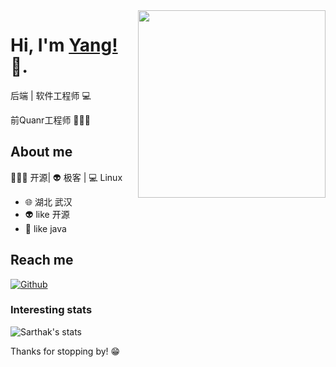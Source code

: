 <img align="right" width="300" height="300" src="https://yangyang666.oss-cn-chengdu.aliyuncs.com/photos/1f06357ba7ccbbb59cf04bc831a651b7.png">


# Hi, I'm [Yang!](https://soulnull.com/) 👋.

后端 | 软件工程师 💻

前Quanr工程师 🧑🏻‍💻

## About me 

🧑🏻‍💻 开源| 👽 极客 | 💻 Linux

- 🌐  湖北 武汉
- 👽  like 开源
- 🍓  like java


## Reach me 
[![Github](https://img.shields.io/github/followers/ABF7470?label=Github&style=social)](https://github.com/ABF7470)

### Interesting stats

![Sarthak's stats](https://github-readme-stats.vercel.app/api?username=ABF7470&show_icons=true)

Thanks for stopping by! 😁


